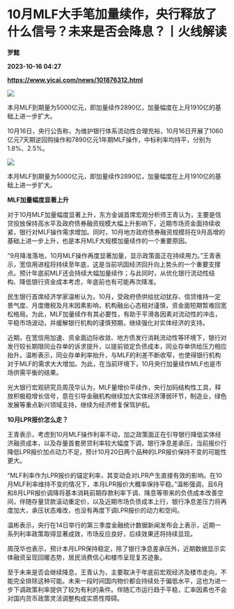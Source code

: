 # 10月MLF大手笔加量续作，央行释放了什么信号？未来是否会降息？丨火线解读
**罗懿**

**2023-10-16 04:27**

**https://www.yicai.com/news/101876312.html**

![](https://imgcdn.yicai.com/uppics/slides/2023/10/bb480278590ee18221fd4a9757d06a60.jpg)

本月MLF到期量为5000亿元，即加量续作2890亿，加量幅度在上月1910亿的基础上进一步扩大。

10月16日，央行公告称，为维护银行体系流动性合理充裕，10月16日开展了1060亿元7天期逆回购操作和7890亿元1年期MLF操作，中标利率均持平，分别为1.8%、2.5%。

![](https://imgcdn.yicai.com/uppics/images/2023/10/375d62fb4088f55a7dc641f63f8e8f01.jpg)

本月MLF到期量为5000亿元，即加量续作2890亿，加量幅度在上月1910亿的基础上进一步扩大。

**MLF加量幅度显著上升**

对于10月MLF加量幅度显著上升，东方金诚首席宏观分析师王青认为，主要是信贷投放保持高水平及政府债券融资规模大幅上升影响下，近期市场资金面持续收紧，银行对MLF操作需求增加。同时，10月地方政府债券融资规模将在9月高增的基础上进一步上升，也是本月MLF大规模加量续作的一个重要原因。

“9月降准落地，10月MLF操作再度显著加量，显示政策面正在持续用力。”王青表示，宽信用进程将持续至年底，这是当前巩固经济回升向上势头的一个重要支撑点。预计年底前MLF还会持续大幅加量续作；与此同时，从优化银行流动性结构、降低银行资金成本考虑，年底前也有可能再次降准。

民生银行首席经济学家温彬认为，10月，受政府债供给扰动犹存、信贷维持一定景气度、月度缴税及月末因素影响，机构融出心态相对谨慎，资金面短期暂难回宽松格局。为此，MLF加量续作有其必要性，有助于平滑各因素对流动性的冲击，平稳市场波动，并缓解银行机构的谨慎预期，继续强化对实体经济的支持。

近期，在宽信用加速、资金面边际收敛、地方债发行消耗流动性等环境下，银行对发行较长期限同业存单的诉求提升，以提前锁定负债成本，同业存单供给压力相应抬升。温彬表示，同业存单利率抬升，与MLF的利差不断收窄，也使得银行机构对于MLF的需求大大增加。为此，在当前环境下，10月央行加量续作MLF也是市场供需平衡的结果。

光大银行宏观研究员周茂华认为，MLF量增价平续作，央行加码结构性工具，释放积极稳增长信号，意在引导金融机构继续加大实体经济薄弱环节，制造业，绿色发展等重点新兴领域支持，继续为经济修复保驾护航。

**10月LPR报价怎么走？**

王青表示，考虑到10月MLF操作利率不动，加之政策面正在引导银行降低实体经济融资成本，以及存量首套房贷利率较大幅度下调，银行净息差承压，当前报价行降低LPR报价加点动力不足，预计10月20日两个品种的LPR报价保持不变的可能性更大。

“MLF利率作为LPR报价的锚定利率，其变动会对LPR产生直接有效的影响。在10月MLF利率维持不变的情况下，本月LPR报价大概率保持平稳。”温彬强调，且6月和8月LPR报价调降将基本消耗前期存款利率下调、降息等带来的负债成本改善空间，伴随存量贷款滚动重定价，以及近期市场负债成本上行，银行净息差压力将再度加大，承压状态难改，也没有再度下调LPR报价的动力和空间。

温彬表示，央行在14日举行的第三季度金融统计数据新闻发布会上表示，近期一系列利率政策取得显著成效，市场反应良好，后续效果还将持续显现。

周茂华也表示，预计本月LPR保持稳定，除了银行净息差承压外，近期数据显示实体融资呈现回暖态势，居民消费信心和楼市呈现复苏迹象。

至于未来是否会继续降息，王青认为，主要取决于年底前宏观经济及楼市走向，不能完全排除这种可能。未来一段时间国内物价都会持续处于偏低水平，这也为进一步下调政策利率提供了较为有利的条件。伴随汇市运行趋于平稳，汇率因素也不会对国内货币政策灵活调整构成实质性障碍。